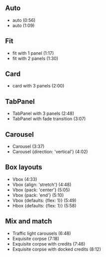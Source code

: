 ## Auto

* auto (0:56)
* auto (1:09)

## Fit

* fit with 1 panel (1:17)
* fit with 2 panels (1:30)

## Card

* card with 3 panels (2:00)

## TabPanel

* TabPanel with 3 panels (2:48)
* TabPanel with fade transition (3:07)

## Carousel

* Carousel (3:37)
* Carousel {direction: 'vertical'} (4:02)

## Box layouts

* Vbox (4:33)
* Vbox {align: 'stretch'} (4:48)
* Vbox {pack: 'center'} (5:05)
* Vbox {pack: 'end'} (5:10)
* Vbox {defaults: {flex: 1}} (5:49)
* Hbox {defaults: {flex: 1}} (5:58)

## Mix and match

* Traffic light carousels (6:48)
* Exquisite corpse (7:18)
* Exquisite corpse with credits (7:48)
* Exquisite corpse with docked credits (8:12)

